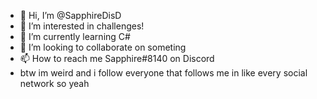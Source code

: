 - 👋 Hi, I’m @SapphireDisD
- 👀 I’m interested in challenges!
- 🌱 I’m currently learning C#
- 💞️ I’m looking to collaborate on someting
- 📫 How to reach me Sapphire#8140 on Discord
- btw im weird and i follow everyone that follows me in like every social network so yeah

<!---
SapphireDisD/SapphireDisD is a ✨ special ✨ repository because its `README.md` (this file) appears on your GitHub profile.
You can click the Preview link to take a look at your changes.
--->
